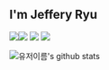 

## I'm Jeffery Ryu

<!--![header](https://capsule-render.vercel.app/api?type=wave&color=auto&height=300&section=header&text=A_Value_Createor_RyuHa&fontSize=50)-->

<img src="https://img.shields.io/badge/Flutter-02569B?style=for-the-badge&logo=Flutter&logoColor=white"><img src="https://img.shields.io/badge/Firebase-FFCA28?style=for-the-badge&logo=Firebase&logoColor=white">
<img src="https://img.shields.io/badge/Photoshop-31A8FF?style=for-the-badge&logo=Adobe Photoshop&logoColor=white">
<img src="https://img.shields.io/badge/Illustrator-FF9A00?style=for-the-badge&logo=Adobe Illustrator&logoColor=white">


![유저이름's github stats](https://github-readme-stats.vercel.app/api?username=깃허브닉네임ju&show_icons=true&hide_border=true)






<!--
**RyuhaJeffery/RyuhaJeffery** is a ✨ _special_ ✨ repository because its `README.md` (this file) appears on your GitHub profile.

Here are some ideas to get you started:

- 🔭 I’m currently working on ...
- 🌱 I’m currently learning ...
- 👯 I’m looking to collaborate on ...
- 🤔 I’m looking for help with ...
- 💬 Ask me about ...
- 📫 How to reach me: ...
- 😄 Pronouns: ...
- ⚡ Fun fact: ...
-->
